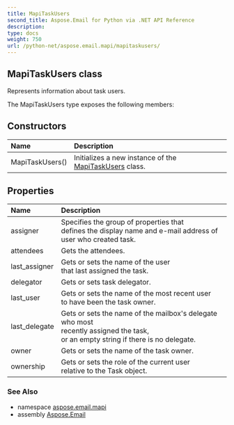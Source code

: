 ```yaml
---
title: MapiTaskUsers
second_title: Aspose.Email for Python via .NET API Reference
description: 
type: docs
weight: 750
url: /python-net/aspose.email.mapi/mapitaskusers/
---
```


## MapiTaskUsers class

Represents information about task users.

The MapiTaskUsers type exposes the following members:
## Constructors
| Name | Description |
| :- | :- |
|MapiTaskUsers()|Initializes a new instance of the [MapiTaskUsers](/email/python-net/aspose.email.mapi/mapitaskusers/) class.|
## Properties
| Name | Description |
| :- | :- |
|assigner|Specifies the group of properties that <br/>            defines the display name and e-mail address of user who created task.|
|attendees|Gets the attendees.|
|last_assigner|Gets or sets the name of the user <br/>            that last assigned the task.|
|delegator|Gets or sets task delegator.|
|last_user|Gets or sets the name of the most recent user <br/>            to have been the task owner.|
|last_delegate|Gets or sets the name of the mailbox's delegate who most <br/>            recently assigned the task, <br/>            or an empty string if there is no delegate.|
|owner|Gets or sets the name of the task owner.|
|ownership|Gets or sets the role of the current user <br/>            relative to the Task object.|

### See Also

* namespace [aspose.email.mapi](/email/python-net/aspose.email.mapi/)
* assembly [Aspose.Email](/email/python-net/)

